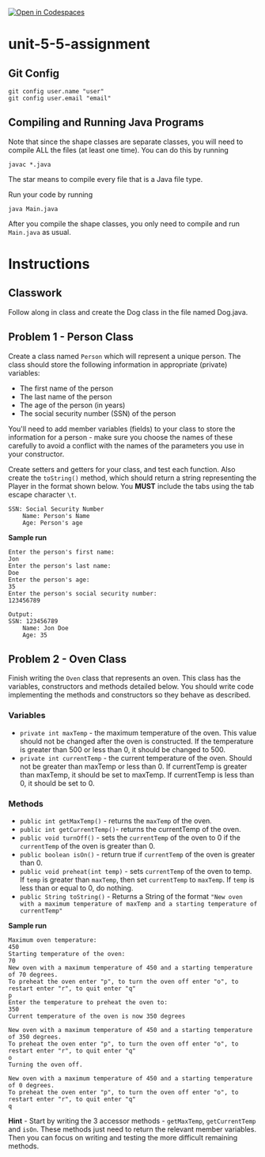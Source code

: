 [![Open in Codespaces](https://classroom.github.com/assets/launch-codespace-2972f46106e565e64193e422d61a12cf1da4916b45550586e14ef0a7c637dd04.svg)](https://classroom.github.com/open-in-codespaces?assignment_repo_id=17533269)
# unit-5-5-assignment

## Git Config
```
git config user.name "user"
git config user.email "email"
```

## Compiling and Running Java Programs
Note that since the shape classes are separate classes, you will need to compile ALL the files (at least one time).  You can do this by running
```
javac *.java
```
The star means to compile every file that is a Java file type.

Run your code by running
```
java Main.java
```

After you compile the shape classes, you only need to compile and run `Main.java` as usual.

# Instructions  

## Classwork
Follow along in class and create the Dog class in the file named Dog.java.

## Problem 1 - Person Class
Create a class named `Person` which will represent a unique person. The class should store the following information in appropriate (private) variables:

* The first name of the person
* The last name of the person
* The age of the person (in years)
* The social security number (SSN) of the person

You'll need to add member variables (fields) to your class to store the information for a person - make sure you choose the names of these carefully to avoid a conflict with the names of the parameters you use in your constructor.

Create setters and getters for your class, and test each function.  Also create the `toString()` method, which should return a string representing the Player in the format shown below.  You **MUST** include the tabs using the tab escape character `\t`.
```
SSN: Social Security Number
	Name: Person's Name
	Age: Person's age
```

**Sample run**
```
Enter the person's first name:
Jon
Enter the person's last name: 
Doe
Enter the person's age: 
35
Enter the person's social security number: 
123456789

Output:
SSN: 123456789
	Name: Jon Doe
	Age: 35
```

## Problem 2 - Oven Class
Finish writing the `Oven` class that represents an oven. This class has the variables, constructors and methods detailed below. You should write code implementing the methods and constructors so they behave as described.

### Variables

* `private int maxTemp` - the maximum temperature of the oven. This value should not be changed after the oven is constructed. If the temperature is greater than 500 or less than 0, it should be changed to 500.
* `private int currentTemp` - the current temperature of the oven. Should not be greater than maxTemp or less than 0. If currentTemp is greater than maxTemp, it should be set to maxTemp. If currentTemp is less than 0, it should be set to 0.

### Methods
* `public int getMaxTemp()` - returns the `maxTemp` of the oven.
* `public int getCurrentTemp()`- returns the currentTemp of the oven.
* `public void turnOff()` - sets the `currentTemp` of the oven to 0 if the `currentTemp` of the oven is greater than 0.
* `public boolean isOn()` - return true if `currentTemp` of the oven is greater than 0.
* `public void preheat(int temp)` - sets `currentTemp` of the oven to temp. If `temp` is greater than `maxTemp`, then set `currentTemp` to `maxTemp`. If `temp` is less than or equal to 0, do nothing.
* `public String toString()` - Returns a String of the format `"New oven with a maximum temperature of maxTemp and a starting temperature of currentTemp"`

**Sample run**
```
Maximum oven temperature: 
450
Starting temperature of the oven: 
70
New oven with a maximum temperature of 450 and a starting temperature of 70 degrees.
To preheat the oven enter "p", to turn the oven off enter "o", to restart enter "r", to quit enter "q"
p
Enter the temperature to preheat the oven to: 
350
Current temperature of the oven is now 350 degrees

New oven with a maximum temperature of 450 and a starting temperature of 350 degrees.
To preheat the oven enter "p", to turn the oven off enter "o", to restart enter "r", to quit enter "q"
o
Turning the oven off.

New oven with a maximum temperature of 450 and a starting temperature of 0 degrees. 
To preheat the oven enter "p", to turn the oven off enter "o", to restart enter "r", to quit enter "q"
q
```

**Hint** - Start by writing the 3 accessor methods - `getMaxTemp`, `getCurrentTemp` and `isOn`. These methods just need to return the relevant member variables. Then you can focus on writing and testing the more difficult remaining methods.
